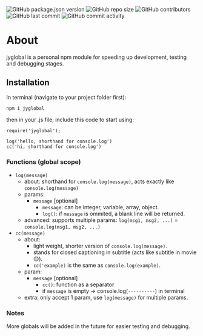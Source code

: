 ![GitHub package.json version](https://img.shields.io/github/package-json/v/jyydev/npm-jyglobal?logo=npm)
![GitHub repo size](https://img.shields.io/github/repo-size/jyydev/npm-jyglobal?label=size&logo=github)
![GitHub contributors](https://img.shields.io/github/contributors/jyydev/npm-jyglobal?color=orange&logo=github)
![GitHub last commit](https://img.shields.io/github/last-commit/jyydev/npm-jyglobal?logo=github)
![GitHub commit activity](https://img.shields.io/github/commit-activity/m/jyydev/npm-jyglobal?logo=github)

# About

jyglobal is a personal npm module for speeding up development, testing and debugging stages.

## Installation

In terminal (navigate to your project folder first):

```
npm i jyglobal
```

then in your .js file, include this code to start using:

```
require('jyglobal');

log('hello, shorthand for console.log')
cc('hi, shorthand for console.log')
```

### Functions (global scope)

- `log(message)`
  - about: shorthand for `console.log(message)`, acts exactly like `console.log(message)`
  - params:
    - `message` [optional]
      - `message`: can be integer, variable, array, object.
      - `log()`: if `message` is ommited, a blank line will be returned.
  - advanced: supports multiple params: `log(msg1, msg2, ...)` = `console.log(msg1, msg2, ...)`
- `cc(message)`
  - about:
    - light weight, shorter version of `console.log(message)`.
    - stands for **c**losed **c**aptioning in subtitle (acts like subtitle in movie 😊).
    - `cc('example)` is the same as `console.log(example)`.
  - param:
    - `message` [optional]
      - `cc()`: function as a separator
      - if `message` is empty -> console.log(`----------`) in terminal
  - extra: only accept 1 param, use `log(message)` for multiple params.

### Notes

More globals will be added in the future for easier testing and debugging.
